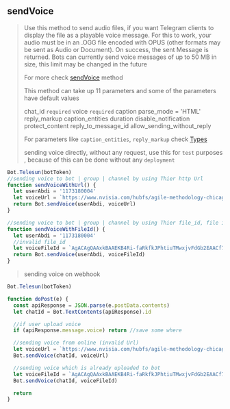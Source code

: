 ## sendVoice

> Use this method to send audio files, if you want Telegram clients to display the file as a playable voice message. For this to work, your audio must be in an .OGG file encoded with OPUS (other formats may be sent as Audio or Document). On success, the sent Message is returned. Bots can currently send voice messages of up to 50 MB in size, this limit may be changed in the future
>
> For more check [sendVoice](https://core.telegram.org/bots/api#sendvoice) method
>
> This method can take up 11 parameters and
> some of the parameters have default values
>
> chat_id `required`
> voice `required`
> caption
> parse_mode = 'HTML'
> reply_markup
> caption_entities
> duration
> disable_notification
> protect_content
> reply_to_message_id
> allow_sending_without_reply
>
> For parameters like `caption_entities`, `reply_markup` check [Types](https://github.com/abdiu34567/telesn.js/tree/main/Docs/Types)
>
> sending voice directly, without any request, use this for `test` purposes , because of this can be done without any `deployment`

```js
Bot.Telesun(botToken)
//sending voice to bot | group | channel by using Thier http Url
function sendVoiceWithUrl() {
  let userAbdi = '1173180004'
  let voiceUrl = `https://www.nvisia.com/hubfs/agile-methodology-chicago.wav`
  return Bot.sendVoice(userAbdi, voiceUrl)
}

//sending voice to bot | group | channel by using Thier file_id, file id can be found only if you upload file on Bot | group | channel
function sendVoiceWithFileId() {
  let userAbdi = '1173180004'
  //invalid file_id
  let voiceFileId = `AgACAgQAAxkBAAEKB4Ri-faRkfkJPhtiuTMwxjvFdGb2EAACf7gxG5ZTyVNio98lZ7PwIgEAAwIAA3MAAykE`
  return Bot.sendVoice(userAbdi, voiceFileId)
}
```

> sending voice on webhook

```js
Bot.Telesun(botToken)

function doPost(e) {
  const apiResponse = JSON.parse(e.postData.contents)
  let chatId = Bot.TextContents(apiResponse).id

  //if user upload voice
  if (apiResponse.message.voice) return //save some where

  //sending voice from online (invalid Url)
  let voiceUrl = `https://www.nvisia.com/hubfs/agile-methodology-chicago.wav`
  Bot.sendVoice(chatId, voiceUrl)

  //sending voice which is already uploaded to bot
  let voiceFileId = `AgACAgQAAxkBAAEKB4Ri-faRkfkJPhtiuTMwxjvFdGb2EAACf7gxG5ZTyVNio98lZ7PwIgEAAwIAA3MAAykE`
  Bot.sendVoice(chatId, voiceFileId)

  return
}
```
